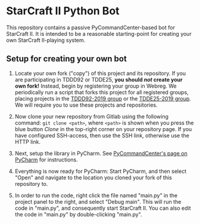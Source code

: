 # StarCraft II Python Bot
This repository contains a passive PyCommandCenter-based bot for StarCraft II. It is intended to be a reasonable starting-point for creating your own StarCraft II-playing system.

## Setup for creating your own bot

1. Locate your own fork ("copy") of this project and its repository. If you are participating in TDDD92 or TDDE25, **you should *not* create your own fork!**  Instead, begin by registering your group in Webreg.  We periodically run a script that forks this project for all registered groups, placing projects in the [TDDD92-2019 group](https://gitlab.liu.se/tddd92-2019) or the [TDDE25-2019 group](https://gitlab.liu.se/tdde25-2019).  We will require you to use these projects and repositories.

2. Now clone your new repository from Gitlab using the following command: `git clone <path>`, where `<path>` is shown when you press the blue button *Clone* in the top-right corner on your repository page. If you have configured SSH-access, then use the SSH link, otherwise use the HTTP link.

3. Next, setup the library in PyCharm. See [PyCommandCenter's page on PyCharm](https://gitlab.liu.se/starcraft-ai-course/pycommandcenter/blob/master/pycharm.md) for instructions.

4. Everything is now ready for PyCharm: Start PyCharm, and then select "Open" and navigate to the location you cloned your fork of this repository to.

5. In order to run the code, right click the file named "main.py" in the project panel to the right, and select "Debug main". This will run the code in "main.py", and consequently start StarCraft II. You can also edit the code in "main.py" by double-clicking "main.py".
